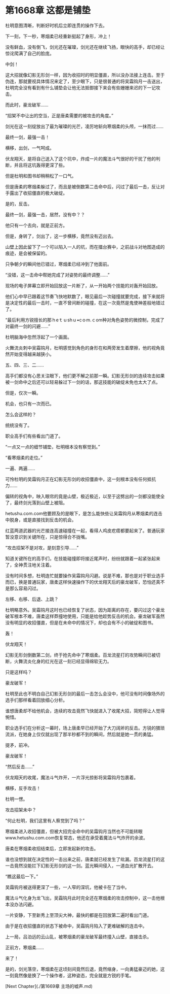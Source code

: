 # 第1668章 这都是铺垫

杜明意图清晰，判断好时机后立即连贯的操作下去。

下一刻，下一秒，寒烟柔已经重新挺起了身形，冲上！

没有鲜血，没有倒飞，剑光还在璀璨，剑光还在继续飞扬，眼快的高手，却已经让惊诧爬满了自己的脸庞。

中剑！

这大招就像幻影无形剑一样，因为收招时的明显僵直，所以没办法接上连击。至于伪连，那就要视具体情况来定了，至少眼下，只是很普通的将吴霜钩月一击送出，杜明完全没有看到有什么铺垫会让他无法抵御接下来会有些姗姗来迟的下一记攻击。

而此时，豪龙破军……

“招架不中让出的空当，正是唐柔需要的被攻击的角度。”

剑光在这一刻绽放出了最为璀璨的光芒，凌厉地斩向寒烟柔的头颅，一抹而过……

最终一剑，最强一击！

横移，出剑，一气呵成。

伏龙翔天，是将自己送入了这个坑中，炸成一片的魔法斗气很好的干扰了他的判断，并且将这坑轰得更深了些。

但是杜明和图书却稍稍松了一口气。

但是唐柔的寒烟柔躲过了，而且是被倒数第二击命中后，闪过了最后一击，反让对手露出了收招僵直的极大破绽。

是的，反击。

最终一剑，最强一击，居然，没有中？？

他只有一个去向，就是正前方。

但是，身转了，剑出了，这一步横移，竟然没有迈出去。

山壁上因此留下了一个可以陷入一人的坑，而在擂台赛中，之前战斗对地图造成的痕迹，是会被保留的。

只争朝夕的瞬间他已错过，寒烟柔已经冲到了他面前。

“没错，这一击命中帮她完成了对姿势的最终调整……”

现场的电子屏幕立即开始回放这一片断了，从一开始两个技能的对轰开始回放。

他们心中早已跟着这节奏飞快地默数了，眼见最后一次碰撞就要完成，接下来就将是决定性的最后一击时，一直不曾间断的碰撞，在这一次竟然是鬼使神差般地错过了。

“最后利用方锐擅长的那ｈeｔｕshｕ•cｏm.ｃom种对角色姿势的微控制，完成了对最终一剑的闪避……”

杜明脑海中忽然浮起了一个画面。

火舞流炎刺中吴霜钩月，杜明感觉到角色的身形在和两旁发生着摩擦，他的视角竟然开始变得越来越狭小。

五、四、三、二……

高手们都没有心思关注眼下，他们更不解之前那一瞬。幻影无形剑的连续攻击如果被一剑命中之后还可以轻易躲过下一剑的话，那这技能的破绽未免也太大了点。

但是，仅次一瞬。

机会，也只有一次而已。

怎么会这样的？

统统没有了。

职业高手们有些看出门道了。

“一点又一点的细节铺垫，杜明根本没有察觉到。”

“看寒烟柔的走位。”

一遍、两遍……

可怜杜明的吴霜钩月正在幻影无形剑的收招僵直中，这一刻根本没有任何抵抗力……

偏转的视角中，映入眼帘的竟是山壁，极近极近，以至于这劈出的一剑都没能使全了，最终剑光落到山壁上被阻。

hetushu.com.com他要顾及的是眼下，是怎么能快些让吴霜钩月从寒烟柔的连击中脱身，或是直接找到反击的机会。

红蓝两道武器的光芒接连高速碰撞在一起，看得人鸡皮疙瘩都要起来了。普通玩家暂没意识到关键所在，只是惊得合不拢嘴。

“攻击招架不是对攻，是刻意引导……”

知道关键所在的高手们，在技能碰撞即将接近尾声时，纷纷就跟着一起紧张起来了，全神贯注地关注着。

没有时间多想，杜明连忙就要操作吴霜钩月闪避。说是不难，那也是对于职业选手而已，换是普通玩家，唐柔这样快速操作下的伏龙翔天后的豪龙破军，恐怕还真不是那么容易闪过。

左移、右移、后退、上跳？

杜明略意外。吴霜钩月这时也已经恢复了状态，因为距离的存在，要闪过这个豪龙破军根本不难，唐柔这样莽撞地使用，只能是给他趁势反击的机会。豪龙破军虽然没有明显的收招僵直，但是在未命中的情况下，却也会有不小的破绽和图书。

轰！

伏龙翔天！

幻影无形剑倒数第二剑，终于抢先命中了寒烟柔。百龙流星打的攻势瞬间已被切断，火舞流炎化身的红光在这一刻已经显得绵软无力。

只是这样吗？

豪龙破军！

杜明至此也不明白自己幻影无形剑的最后一击怎么会没中，他可没有时间像场外的选手们那样看着回放细心分析。

谁想唐柔却不给他机会，连续的攻击竟然飞快就进入了收尾大招，简短得让人觉得惋惜。

职业选手们在分析这一幕时，场上唐柔早已经开始了大刀阔斧的反击。方锐的猥琐流派，在她身上仅仅就出现了那半秒都不到的瞬间，然后就是她一贯的勇猛。

提矛，前冲。

豪龙破军！

“然后反击……”

伏龙翔天的收尾，魔法斗气炸开，一片浮光掠影将吴霜钩月包裹着。

横移，反手攻击！

杜明一愣。

攻击招架未中？

“何止杜明，我们这里有人察觉到了吗？”

寒烟柔进入收招僵直，但被大招完全命中的吴霜钩月当然也不可能转眼www.hetushu.com.com恢复常态，他还在承受着魔法斗气炸开的余波。

唐柔在寒烟柔收招结束后，立即发起新的攻击。

谁也没想到就在决定性的一击出来之前，唐柔就已经发生了纰漏。百龙流星打的这一击竟然没能拦下幻影无形剑的这一剑。蓝光瞬间侵入，一道血光扩散开去。

“瞧这最后一下。”

吴霜钩月被送得更深了一些，一人窄的深坑，他被卡在了当中。

魔法斗气化身为龙飞出，吴霜钩月此时完全还在寒烟柔的攻击控制中，这一击他根本没办法闪避。

一片安静，下至新秀上至顶尖大神，最快的都是在回放第二遍时看出门道。

由于是在收招僵直的状态下被命中，吴霜钩月陷入了更难破解的连击中。

上一局，吕泊远的云山乱，被寒烟柔的豪龙破军最终撞入山壁，直接击杀。

正前方，寒烟柔……

来了！

是的，剑光落空，寒烟柔在这顷刻间竟然后退，竟然缩身，一向勇猛豪迈的她，这一刻竟然像是换了一个操作者，这种姿态，完全就是方锐的手笔。



[Next Chapter](./第1669章 主场的嘘声.md)